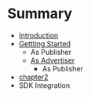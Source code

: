 # Summary

* [Introduction](README.md)
* [Gettting Started](docs/getting-started.md)
   * As Publisher
   * [As Advertiser](docs/Getting-started-as-advertiser.md)
       * As Publisher
* [chapter2](docs/chapter2.md)
* SDK Integration

